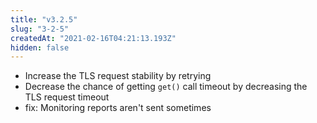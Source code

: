 ```yaml
---
title: "v3.2.5"
slug: "3-2-5"
createdAt: "2021-02-16T04:21:13.193Z"
hidden: false
---
```

- Increase the TLS request stability by retrying
- Decrease the chance of getting `get()` call timeout by decreasing the TLS request timeout
- fix: Monitoring reports aren't sent sometimes